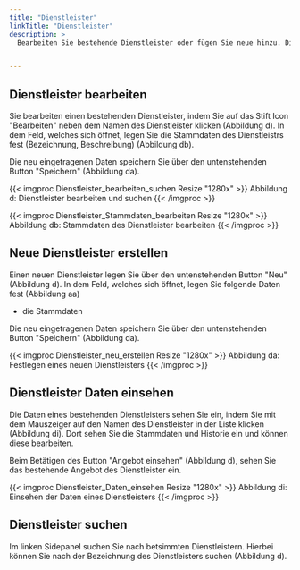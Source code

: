 ```yaml
---
title: "Dienstleister"
linkTitle: "Dienstleister"
description: >
  Bearbeiten Sie bestehende Dienstleister oder fügen Sie neue hinzu. Die bestehenden Dienstleister sehen Sie in der Liste. 


---
```

## Dienstleister bearbeiten 
Sie bearbeiten einen bestehenden Dienstleister, indem Sie auf das Stift Icon "Bearbeiten" neben dem Namen des Dienstleister klicken (Abbildung d). In dem Feld, welches sich öffnet, legen Sie die Stammdaten des Dienstleistrs fest (Bezeichnung, Beschreibung) (Abbildung db).

Die neu eingetragenen Daten speichern Sie über den untenstehenden Button "Speichern" (Abbildung da).

{{< imgproc Dienstleister_bearbeiten_suchen Resize "1280x" >}}
Abbildung d: Dienstleister bearbeiten und suchen
{{< /imgproc >}}

{{< imgproc Dienstleister_Stammdaten_bearbeiten Resize "1280x" >}}
Abbildung db: Stammdaten des Dienstleister bearbeiten
{{< /imgproc >}}

## Neue Dienstleister erstellen 
Einen neuen Dienstleister legen Sie über den untenstehenden Button "Neu" (Abbildung d). In dem Feld, welches sich öffnet, legen Sie folgende Daten fest (Abbildung aa) 
* die Stammdaten
 
Die neu eingetragenen Daten speichern Sie über den untenstehenden Button "Speichern" (Abbildung da).

{{< imgproc Dienstleister_neu_erstellen Resize "1280x" >}}
Abbildung da: Festlegen eines neuen Dienstleisters
{{< /imgproc >}}

## Dienstleister Daten einsehen
Die Daten eines bestehenden Dienstleisters sehen Sie ein, indem Sie mit dem Mauszeiger auf den Namen des Dienstleister in der Liste klicken (Abbildung di). Dort sehen Sie die Stammdaten und Historie ein und können diese bearbeiten. 

Beim Betätigen des Button "Angebot einsehen" (Abbildung d), sehen Sie das bestehende Angebot des Dienstleister ein. 
 
{{< imgproc Dienstleister_Daten_einsehen Resize "1280x" >}}
Abbildung di: Einsehen der Daten eines Dienstleisters
{{< /imgproc >}}

## Dienstleister suchen 
Im linken Sidepanel suchen Sie nach betsimmten Dienstleistern. Hierbei können Sie nach der Bezeichnung des Dienstleisters suchen (Abbildung d).
